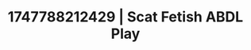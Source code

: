 ---
categories:
- Soft lighting seduction
- Artistic control
- Back arch
- Smudged makeup
- Creative kink
image: /assets/images/1747788212429.jpg
layout: post
seo:
  description: Featured content with artistic ABDL Play, Scat Fetish. HD images available.
  keywords: ABDL Play, Scat Fetish
  og_image: /assets/images/1747788212429.jpg
  schema_type: VisualArtwork
tags:
- ABDL Play
- Scat Fetish
- '#1747788212429'
title: 1747788212429 | Scat Fetish ABDL Play
---